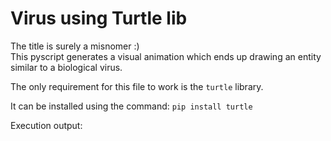 # Virus using Turtle lib

The title is surely a misnomer :)<br>
This pyscript generates a visual animation which ends up drawing an entity similar to a biological virus.

The only requirement for this file to work is the `turtle` library.

It can be installed using the command:
`pip install turtle`

Execution output:

